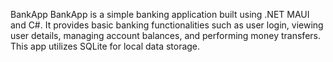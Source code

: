 BankApp
BankApp is a simple banking application built using .NET MAUI and C#. It provides basic banking functionalities such as user login, viewing user details, managing account balances, and performing money transfers. This app utilizes SQLite for local data storage.
